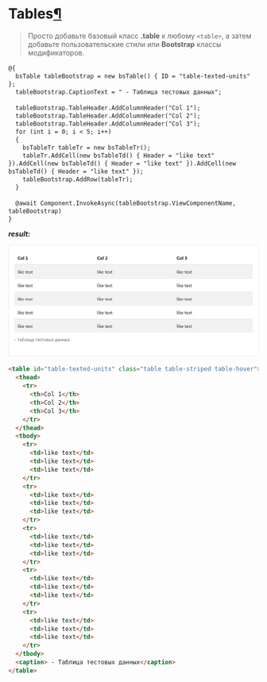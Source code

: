 # Tables[¶](https://getbootstrap.com/docs/4.3/content/tables/)

> Просто добавьте базовый класс **.table** к любому `<table>`, а затем добавьте пользовательские стили или **Bootstrap** классы модификаторов.

```cshtml
@{
  bsTable tableBootstrap = new bsTable() { ID = "table-texted-units" };
  tableBootstrap.CaptionText = " - Таблица тестовых данных";

  tableBootstrap.TableHeader.AddColumnHeader("Col 1");
  tableBootstrap.TableHeader.AddColumnHeader("Col 2");
  tableBootstrap.TableHeader.AddColumnHeader("Col 3");
  for (int i = 0; i < 5; i++)
  {
    bsTableTr tableTr = new bsTableTr();
    tableTr.AddCell(new bsTableTd() { Header = "like text" }).AddCell(new bsTableTd() { Header = "like text" }).AddCell(new bsTableTd() { Header = "like text" });
    tableBootstrap.AddRow(tableTr);
  }

  @await Component.InvokeAsync(tableBootstrap.ViewComponentName, tableBootstrap)
}
```

***result:***

![Tables demo](../demo/table-demo.jpg)

```html
<table id="table-texted-units" class="table table-striped table-hover">
  <thead>
    <tr>
      <th>Col 1</th>
      <th>Col 2</th>
      <th>Col 3</th>
    </tr>
  </thead>
  <tbody>
    <tr>
      <td>like text</td>
      <td>like text</td>
      <td>like text</td>
    </tr>
    <tr>
      <td>like text</td>
      <td>like text</td>
      <td>like text</td>
    </tr>
    <tr>
      <td>like text</td>
      <td>like text</td>
      <td>like text</td>
    </tr>
    <tr>
      <td>like text</td>
      <td>like text</td>
      <td>like text</td>
    </tr>
    <tr>
      <td>like text</td>
      <td>like text</td>
      <td>like text</td>
    </tr>
  </tbody>
  <caption> - Таблица тестовых данных</caption>
</table>
```